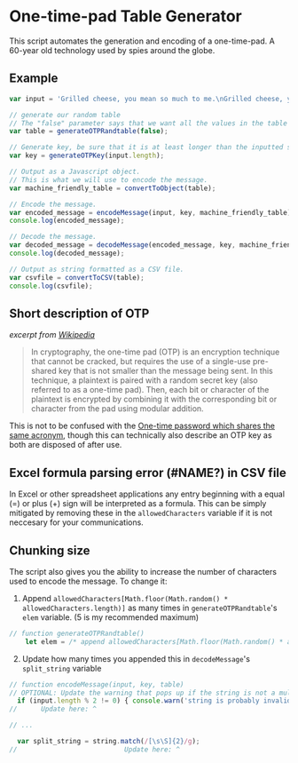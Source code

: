 # One-time-pad Table Generator
This script automates the generation and encoding of a one-time-pad. A 60-year old technology used by spies around the globe.

## Example
```js
var input = 'Grilled cheese, you mean so much to me.\nGrilled cheese, you bring cholesterol to my knees.';

// generate our random table
// The "false" parameter says that we want all the values in the table to be unique.
var table = generateOTPRandtable(false);

// Generate key, be sure that it is at least longer than the inputted string.
var key = generateOTPKey(input.length);

// Output as a Javascript object.
// This is what we will use to encode the message.
var machine_friendly_table = convertToObject(table);

// Encode the message.
var encoded_message = encodeMessage(input, key, machine_friendly_table);
console.log(encoded_message);

// Decode the message.
var decoded_message = decodeMessage(encoded_message, key, machine_friendly_table);
console.log(decoded_message);

// Output as string formatted as a CSV file.
var csvfile = convertToCSV(table);
console.log(csvfile);
```

## Short description of OTP
*excerpt from [Wikipedia](https://en.wikipedia.org/wiki/One-time_pad)*
>In cryptography, the one-time pad (OTP) is an encryption technique that cannot be cracked, but requires the use of a single-use pre-shared key that is not smaller than the message being sent. In this technique, a plaintext is paired with a random secret key (also referred to as a one-time pad). Then, each bit or character of the plaintext is encrypted by combining it with the corresponding bit or character from the pad using modular addition.

This is not to be confused with the [One-time password which shares the same acronym](https://en.wikipedia.org/wiki/One-time_password), though this can technically also describe an OTP key as both are disposed of after use.

## Excel formula parsing error (#NAME?) in CSV file
In Excel or other spreadsheet applications any entry beginning with a equal (=) or plus (+) sign will be interpreted as a formula. This can be simply mitigated by removing these in the `allowedCharacters` variable if it is not neccesary for your communications.

## Chunking size
The script also gives you the ability to increase the number of characters used to encode the message. To change it:

1. Append `allowedCharacters[Math.floor(Math.random() * allowedCharacters.length)]` as many times in `generateOTPRandtable`'s `elem` variable. (5 is my recommended maximum)
```js
// function generateOTPRandtable()
    let elem = /* append allowedCharacters[Math.floor(Math.random() * allowedCharacters.length)] here*/;
```
2. Update how many times you appended this in `decodeMessage`'s `split_string` variable
```js
// function encodeMessage(input, key, table)
// OPTIONAL: Update the warning that pops up if the string is not a multiple of the chunk size.
  if (input.length % 2 != 0) { console.warn('string is probably invalid, continuing anyway...'); }
//      Update here: ^

// ...

  var split_string = string.match(/[\s\S]{2}/g);
//                           Update here: ^
```